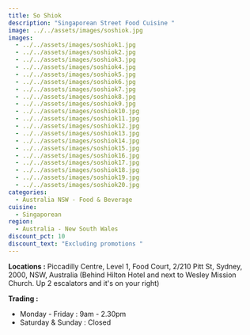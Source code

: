 ```yaml
---
title: So Shiok
description: "Singaporean Street Food Cuisine "
image: ../../assets/images/soshiok.jpg
images:
  - ../../assets/images/soshiok1.jpg
  - ../../assets/images/soshiok2.jpg
  - ../../assets/images/soshiok3.jpg
  - ../../assets/images/soshiok4.jpg
  - ../../assets/images/soshiok5.jpg
  - ../../assets/images/soshiok6.jpg
  - ../../assets/images/soshiok7.jpg
  - ../../assets/images/soshiok8.jpg
  - ../../assets/images/soshiok9.jpg
  - ../../assets/images/soshiok10.jpg
  - ../../assets/images/soshiok11.jpg
  - ../../assets/images/soshiok12.jpg
  - ../../assets/images/soshiok13.jpg
  - ../../assets/images/soshiok14.jpg
  - ../../assets/images/soshiok15.jpg
  - ../../assets/images/soshiok16.jpg
  - ../../assets/images/soshiok17.jpg
  - ../../assets/images/soshiok18.jpg
  - ../../assets/images/soshiok19.jpg
  - ../../assets/images/soshiok20.jpg
categories:
  - Australia NSW - Food & Beverage
cuisine:
  - Singaporean
region:
  - Australia - New South Wales
discount_pct: 10
discount_text: "Excluding promotions "
---
```

**Locations :** Piccadilly Centre, Level 1, Food Court, 2/210 Pitt St, Sydney, 2000, NSW, Australia (Behind Hilton Hotel and next to Wesley Mission Church. Up 2 escalators and it's on your right)

**Trading :**

* Monday - Friday : 9am - 2.30pm 
* Saturday & Sunday : Closed
